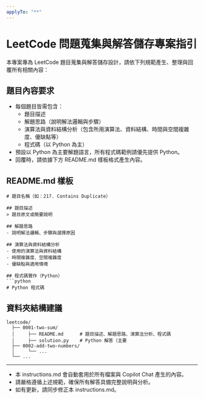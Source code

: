 ```yaml
---
applyTo: "**"
---
```

# LeetCode 問題蒐集與解答儲存專案指引

本專案專為 LeetCode 題目蒐集與解答儲存設計，請依下列規範產生、整理與回覆所有相關內容：

## 題目內容要求
- 每個題目皆需包含：
  - 題目描述
  - 解題思路（說明解法邏輯與步驟）
  - 演算法與資料結構分析（包含所用演算法、資料結構、時間與空間複雜度、優缺點等）
  - 程式碼（以 Python 為主）
- 預設以 Python 為主要解題語言，所有程式碼範例請優先提供 Python。
- 回覆時，請依據下方 README.md 樣板格式產生內容。

## README.md 樣板

```
# 題目名稱（如：217. Contains Duplicate）

## 題目描述
> 題目原文或簡要說明

## 解題思路
- 說明解法邏輯、步驟與選擇原因

## 演算法與資料結構分析
- 使用的演算法與資料結構
- 時間複雜度、空間複雜度
- 優缺點與適用情境

## 程式碼實作（Python）
```python
# Python 程式碼
```

## 資料夾結構建議

```
leetcode/
  ├── 0001-two-sum/
  │     ├── README.md      # 題目描述、解題思路、演算法分析、程式碼
  │     ├── solution.py    # Python 解答（主要
  ├── 0002-add-two-numbers/
  │     └── ...
  └── ...
```

---

- 本 instructions.md 會自動套用於所有檔案與 Copilot Chat 產生的內容。
- 請嚴格遵循上述規範，確保所有解答具備完整說明與分析。
- 如有更新，請同步修正本 instructions.md。
